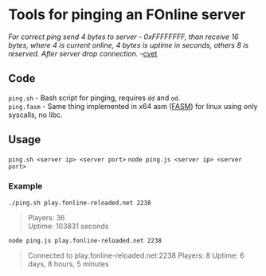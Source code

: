 # Tools for pinging an FOnline server

*For correct ping send 4 bytes to server - 0xFFFFFFFF, than receive 16 bytes, 
where 4 is current online, 4 bytes is uptime in seconds, others 8 is reserved. After server drop connection.* -[cvet](https://fodev.net/forum/index.php/topic,2351.msg19771.html#msg19771)

## Code
`ping.sh` - Bash script for pinging, requires `dd` and `od`.<br>
`ping.fasm` - Same thing implemented in x64 asm ([FASM](https://flatassembler.net/)) for linux using only syscalls, no libc.
## Usage
`ping.sh <server ip> <server port>`
`node ping.js <server ip> <server port>`
### Example
`./ping.sh play.fonline-reloaded.net 2238`

> Players: 36<br>
> Uptime: 103831 seconds

`node ping.js play.fonline-reloaded.net 2238`

> Connected to play.fonline-reloaded.net:2238
> Players: 8
> Uptime: 6 days, 8 hours, 5 minutes